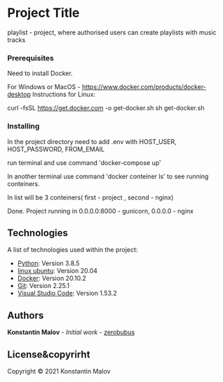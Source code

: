 # Project Title
playlist - project, where authorised users can create playlists with music tracks

### Prerequisites

Need to install Docker.

For Windows or MacOS  - https://www.docker.com/products/docker-desktop
Instructions for Linux:

curl -fsSL https://get.docker.com -o get-docker.sh
sh get-docker.sh 


### Installing

In the project directory need to add .env with HOST_USER, HOST_PASSWORD, FROM_EMAIL

run terminal and use command 'docker-compose up'

In another terminal use command 'docker conteiner ls' to see running conteiners.

In list will be 3 conteiners( first - project , second - nginx)

Done. Project running in 0.0.0.0:8000 - gunicorn, 0.0.0.0 - nginx



## Technologies

A list of technologies used within the project:
* [Python](https://www.python.org/): Version 3.8.5
* [linux ubuntu](https://releases.ubuntu.com/20.04/): Version 20.04
* [Docker](https://www.docker.com/): Version 20.10.2
* [Git](https://git-scm.com/downloads): Version 2.25.1
* [Visual Studio Code](https://code.visualstudio.com/): Version 1.53.2

## Authors

**Konstantin Malov** - *Initial work* - [zerobubus](https://github.com/zerobubus)

## License&copyrirht

Copyright © 2021 Konstantin Malov


